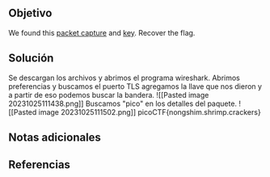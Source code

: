 ## Objetivo
We found this [packet capture](https://jupiter.challenges.picoctf.org/static/0c84d3636dd088d9fe4efd5d0d869a06/capture.pcap) and [key](https://jupiter.challenges.picoctf.org/static/0c84d3636dd088d9fe4efd5d0d869a06/picopico.key). Recover the flag.
## Solución 
Se descargan los archivos y abrimos el programa wireshark.
Abrimos preferencias y buscamos el puerto TLS agregamos la llave que nos dieron y a partir de eso podemos buscar la bandera.
![[Pasted image 20231025111438.png]]
Buscamos "pico" en los detalles del paquete.
![[Pasted image 20231025111502.png]]
picoCTF{nongshim.shrimp.crackers}
## Notas adicionales
## Referencias